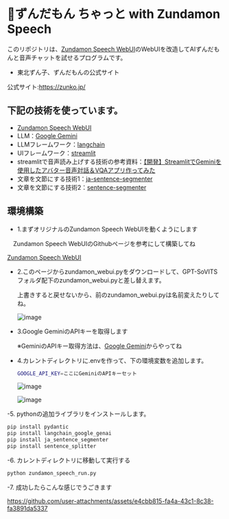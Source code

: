 # 🫛ずんだもん ちゃっと with Zundamon Speech

このリポジトリは、[Zundamon Speech WebUI](https://github.com/zunzun999/zundamon-speech-webui)のWebUIを改造してAIずんだもんと音声チャットを試せるプログラムです。

- 東北ずん子、ずんだもんの公式サイト

公式サイト:https://zunko.jp/

## 下記の技術を使っています。

- [Zundamon Speech WebUI](https://github.com/zunzun999/zundamon-speech-webui)
- LLM：[Google Gemini](https://ai.google.dev/gemini-api/docs?hl=ja)
- LLMフレームワーク：[langchain](https://www.langchain.com/)
- UIフレームワーク：[streamlit](https://streamlit.io/)
- streamlitで音声読み上げする技術の参考資料：[【開発】StreamlitでGeminiを使用したアバター音声対話＆VQAアプリ作ってみた](https://qiita.com/Yuhei0531/items/db894a8fba9c671eb7b0)
- 文章を文節にする技術1：[ja-sentence-segmenter](https://github.com/wwwcojp/ja_sentence_segmenter)
- 文章を文節にする技術2：[sentence-segmenter](https://github.com/mediacloud/sentence-splitter)

## 環境構築
- 1.まずオリジナルのZundamon Speech WebUIを動くようにします
  
　Zundamon Speech WebUIのGithubページを参考にして構築してね
 
  [Zundamon Speech WebUI](https://github.com/zunzun999/zundamon-speech-webui)

- 2.このページからzundamon_webui.pyをダウンロードして、GPT-SoVITSフォルダ配下のzundamon_webui.pyと差し替えます。
  
  上書きすると戻せないから、前のzundamon_webui.pyは名前変えたりしてね。
  
  ![image](https://github.com/user-attachments/assets/e188dbc4-e2bb-45ff-bd32-6f085ba41309)

- 3.Google GeminiのAPIキーを取得します
  
  ※GeminiのAPIキー取得方法は、[Google Gemini](https://ai.google.dev/gemini-api/docs?hl=ja)からやってね

- 4.カレントディレクトリに.envを作って、下の環境変数を追加します。
  ```bash
  GOOGLE_API_KEY=ここにGeminiのAPIキーセット
  ```
  ![image](https://github.com/user-attachments/assets/7c3e01a0-6b3c-4d87-9c38-12c425c479d2)

  ![image](https://github.com/user-attachments/assets/87fefa6f-fa3b-490a-baef-3e77f272a9df)

-5. pythonの追加ライブラリをインストールします。
  ```bash
  pip install pydantic
  pip install langchain_google_genai
  pip install ja_sentence_segmenter
  pip install sentence_splitter
  ```

-6. カレントディレクトリに移動して実行する
  ```bash
  python zundamon_speech_run.py
  ```

-7. 成功したらこんな感じでうごきます

  https://github.com/user-attachments/assets/e4cbb815-fa4a-43c1-8c38-fa3891da5337

